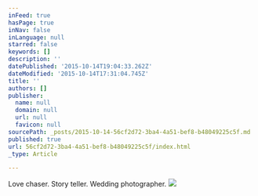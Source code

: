 ```yaml
---
inFeed: true
hasPage: true
inNav: false
inLanguage: null
starred: false
keywords: []
description: ''
datePublished: '2015-10-14T19:04:33.262Z'
dateModified: '2015-10-14T17:31:04.745Z'
title: ''
authors: []
publisher:
  name: null
  domain: null
  url: null
  favicon: null
sourcePath: _posts/2015-10-14-56cf2d72-3ba4-4a51-bef8-b48049225c5f.md
published: true
url: 56cf2d72-3ba4-4a51-bef8-b48049225c5f/index.html
_type: Article

---
```

Love chaser. Story teller. Wedding photographer.
![](https://the-grid-user-content.s3-us-west-2.amazonaws.com/3942bf5e-c4aa-4210-882e-232e0b346844.jpg)